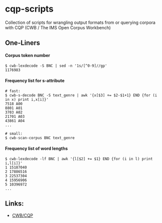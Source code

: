 # cqp-scripts
Collection of scripts for wrangling output formats from or querying corpora with CQP (CWB / The IMS Open Corpus Workbench)

## One-Liners

#### Corpus token number

```
$ cwb-lexdecode -S BNC | sed -n '1s/[^0-9]//gp'
1176983
```

#### Frequency list for s-attribute

```
# fast:
$ cwb-s-decode BNC -S text_genre | awk '{x[$3] += $2-$1+1} END {for (i in x) print i,x[i]}'
7518 A00
8801 A01
3703 A02
21701 A03
43861 A04
...

# small:
$ cwb-scan-corpus BNC text_genre
```

#### Frequency list of word lengths

```
$ cwb-lexdecode -lf BNC | awk '{l[$2] += $1} END {for (i in l) print i,l[i]}'
1 15187040
2 17886516
3 22537304
4 15956906
5 10396972
...
```

## Links:
- [CWB/CQP](https://sourceforge.net/projects/cwb/)
